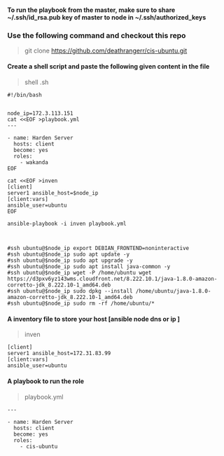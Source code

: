 
#### To run the playbook from the master, make sure to share ~/.ssh/id_rsa.pub key of master to node in ~/.ssh/authorized_keys

### Use the following command and checkout this repo

> git clone https://github.com/deathrangerr/cis-ubuntu.git

#### Create a shell script and paste the following given content in the file
> shell .sh
```
#!/bin/bash


node_ip=172.3.113.151
cat <<EOF >playbook.yml
---

- name: Harden Server
  hosts: client
  become: yes
  roles:
    - wakanda
EOF

cat <<EOF >inven
[client]
server1 ansible_host=$node_ip
[client:vars]
ansible_user=ubuntu
EOF

ansible-playbook -i inven playbook.yml



#ssh ubuntu@$node_ip export DEBIAN_FRONTEND=noninteractive
#ssh ubuntu@$node_ip sudo apt update -y
#ssh ubuntu@$node_ip sudo apt upgrade -y
#ssh ubuntu@$node_ip sudo apt install java-common -y
#ssh ubuntu@$node_ip wget -P /home/ubuntu wget https://d3pxv6yz143wms.cloudfront.net/8.222.10.1/java-1.8.0-amazon-corretto-jdk_8.222.10-1_amd64.deb
#ssh ubuntu@$node_ip sudo dpkg --install /home/ubuntu/java-1.8.0-amazon-corretto-jdk_8.222.10-1_amd64.deb
#ssh ubuntu@$node_ip sudo rm -rf /home/ubuntu/*
```


#### A inventory file to store your host [ansible node dns or ip ]
> inven
```
[client]
server1 ansible_host=172.31.83.99
[client:vars]
ansible_user=ubuntu
```
#### A playbook to run the role
> playbook.yml
```
---

- name: Harden Server
  hosts: client
  become: yes
  roles:
    - cis-ubuntu
```
